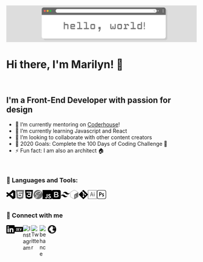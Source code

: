 ![Hello World](assets/hello-world.jpg "Hello world")

# Hi there, I'm Marilyn! 👋

<br>

## I'm a Front-End Developer with passion for design

- 🔭 I’m currently mentoring on [Coderhouse](https://www.coderhouse.com/)!
- 🌱 I’m currently learning Javascript and React
- 👯 I’m looking to collaborate with other content creators
- 🥅 2020 Goals: Complete the 100 Days of Coding Challenge 🏅
- ⚡ Fun fact: I am also an architect 🏠

<br>

### 🧰 Languages and Tools:

<img align="left" alt="Visual Studio Code" width="24px" src="assets/visualstudiocode.svg">
<img align="left" alt="Html5" width="24px" src="assets/html5.svg">
<img align="left" alt="CSS3" width="24px" src="assets/css3.svg">
<img align="left" alt="SASS" width="24px" src="assets/sass.svg">
<img align="left" alt="Javascript" width="24px" src="assets/javascript.svg">
<img align="left" alt="Bootstrap" width="24px" src="assets/bootstrap.svg">
<img align="left" alt="Tailwind" width="24px" src="assets/tailwind.svg">
<img align="left" alt="Bash" width="24px" src="assets/gnubash.svg">
<img align="left" alt="Git" width="24px" src="assets/git.svg">
<img align="left" alt="Adobe Illustrator" width="24px" src="assets/adobeillustrator.svg">
<img align="left" alt="Adobe Photoshop" width="24px" src="assets/adobephotoshop.svg">

<br>
<br>

### 💬 Connect with me

[<img align="left" alt="Linkedin" width="22px" src="assets/linkedin.svg">](https://www.linkedin.com/in/marilyn-botheatoz/)
[<img align="left" alt="Linkedin" width="22px" src="assets/devdotto.svg">](https://dev.to/meryboth/)
[<img align="left" alt="Instagram" width="22px" src="https://cdn.jsdelivr.net/npm/simple-icons@v3/icons/instagram.svg" />](https://instagram.com/meryboth)
[<img align="left" alt="Twitter" width="22px" src="https://cdn.jsdelivr.net/npm/simple-icons@v3/icons/twitter.svg" />](https://twitter.com/meryboth)
[<img align="left" alt="behance" width="22px" src="https://cdn.jsdelivr.net/npm/simple-icons@v3/icons/behance.svg" />](https://www.behance.net/marilynbotheatoz)
[<img align="left" alt="marilyn botheatoz dev website" width="22px" src="https://raw.githubusercontent.com/iconic/open-iconic/master/svg/globe.svg" />](https://meryboth.github.io/marilynb/)

<br>
